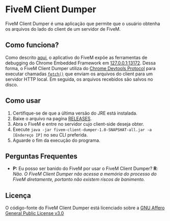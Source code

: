 # FiveM Client Dumper
FiveM Client Dumper é uma aplicação que permite que o usuário obtenha os arquivos do lado do client de um servidor de FiveM.

## Como funciona?

Como descrito [aqui](https://docs.fivem.net/docs/scripting-manual/nui-development/full-screen-nui/#developer-tools), o
aplicativo do FiveM expõe as ferramentas de debugging do Chrome Embedded Framework em [127.0.0.1:13172](http://127.0.0.1:13172).
Dessa forma, o FiveM Client Dumper utiliza do [Chrome Devtools Protocol](https://chromedevtools.github.io/devtools-protocol/)
para executar chamadas [`fetch()`](https://developer.mozilla.org/pt-BR/docs/Web/API/Fetch_API) que enviam os arquivos do client 
para um servidor HTTP local. Em seguida, os arquivos recebidos são salvos no disco.

## Como usar

1. Certifique-se de que a última versão do JRE está instalada.
2. Baixe o arquivo na pagína [RELEASES](https://github.com/marcodsl/FiveM-Client-Dumper/releases/tag/1.0-SNAPSHOT).
3. Abra o FiveM e entre no servidor cujo client-side deseja obter.
3. Execute ```java -jar fivem-client-dumper-1.0-SNAPSHAT-all.jar -a [Endereço IP]``` no seu CLI preferida.
5. Aguarde o fim da execução do programa.

## Perguntas Frequentes

* **P:** Eu posso ser banido do FiveM por usar o FiveM Client Dumper? **R**: _Não. O FiveM Client Dumper não acessa
a memória do processo do FiveM diretamente, portanto não existem riscos de banimento._

## Licença

O código-fonte do FiveM Client Dumper está licenciado sobre a [GNU Affero General Public License v3.0](https://github.com/marcodsl/FiveM-Client-Dumper/blob/master/LICENSE)